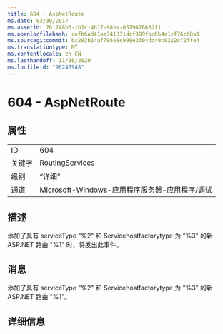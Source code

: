 ```yaml
---
title: 604 - AspNetRoute
ms.date: 03/30/2017
ms.assetid: 761748b5-1b7c-4b17-98ba-0579876632f1
ms.openlocfilehash: cefb6ad41ae341331dcf399fbc8b4e1cf76c68a1
ms.sourcegitcommit: bc293b14af795e0e999e3304dd40c0222cf2ffe4
ms.translationtype: MT
ms.contentlocale: zh-CN
ms.lasthandoff: 11/26/2020
ms.locfileid: "96246948"
---
```

# <a name="604---aspnetroute"></a>604 - AspNetRoute

## <a name="properties"></a>属性  
  
|||  
|-|-|  
|ID|604|  
|关键字|RoutingServices|  
|级别|“详细”|  
|通道|Microsoft-Windows-应用程序服务器-应用程序/调试|  
  
## <a name="description"></a>描述  

 添加了具有 serviceType "%2" 和 Servicehostfactorytype 为 "%3" 的新 ASP.NET 路由 "%1" 时，将发出此事件。  
  
## <a name="message"></a>消息  

 添加了具有 serviceType "%2" 和 Servicehostfactorytype 为 "%3" 的新 ASP.NET 路由 "%1"。  
  
## <a name="details"></a>详细信息
